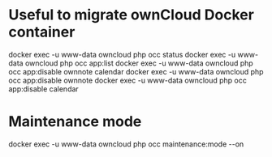 # Useful to migrate ownCloud Docker container
docker exec -u www-data owncloud php occ status
docker exec -u www-data owncloud php occ app:list
docker exec -u www-data owncloud php occ app:disable ownnote calendar
docker exec -u www-data owncloud php occ app:disable ownnote
docker exec -u www-data owncloud php occ app:disable calendar

# Maintenance mode
docker exec -u www-data owncloud php occ maintenance:mode --on
